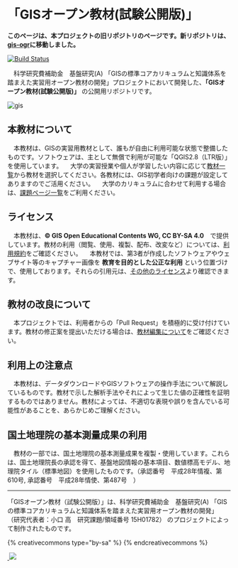 # 「GISオープン教材(試験公開版)」

**このページは、本プロジェクトの旧リポジトリのページです。新リポジトリは、[gis-ogr](https://github.com/gis-oer)に移動しました。**

[![Build Status](https://travis-ci.org/yamauchi-inochu/demo.svg?branch=master)](https://travis-ci.org/yamauchi-inochu/demo)

　科学研究費補助金　基盤研究(A) 「GISの標準コアカリキュラムと知識体系を踏まえた実習用オープン教材の開発」プロジェクトにおいて開発した、**「GISオープン教材(試験公開版)」** の公開用リポジトリです。

![gis](https://raw.githubusercontent.com/yamauchi-inochu/demo/gh-pages/home/img/top.png)

## 本教材について
　本教材は、GISの実習用教材として、誰もが自由に利用可能な状態で整備したものです。ソフトウェアは、主として無償で利用が可能な「QGIS2.8（LTR版）」を使用しています。
　大学の実習授業や個人が学習したい内容に応じて[教材一覧](./GISオープン教材/README.md)から教材を選択してください。各教材には、GIS初学者向けの課題が設定してありますのでご活用ください。
　大学のカリキュラムに合わせて利用する場合は、[課題ページ一覧](./GISオープン教材/課題/README.md)をご利用ください。

## ライセンス
　本教材は、**© GIS Open Educational Contents WG, CC BY-SA 4.0**　で提供しています。教材の利用（閲覧、使用、複製、配布、改変など）については、[利用規約](利用規約.md)をご確認ください。
　本教材では、第3者が作成したソフトウェアやウェブサイト等のキャプチャー画像を **教育を目的とした公正な利用** という位置づけで、使用しております。それらの引用元は、[その他のライセンス](./GISオープン教材/その他のライセンスについて.md)より確認できます。

## 教材の改良について
　本プロジェクトでは、利用者からの「Pull Request」を積極的に受け付けています。教材の修正案を提出いただける場合は、[教材編集について](GISオープン教材/教材編集について.md)をご確認ください。

## 利用上の注意点
　本教材は、データダウンロードやGISソフトウェアの操作手法について解説しているものです。教材で示した解析手法やそれによって生じた値の正確性を証明するものではありません。教材によっては、不適切な表現や誤りを含んでいる可能性があることを、あらかじめご理解ください。

## 国土地理院の基本測量成果の利用
　教材の一部では、国土地理院の基本測量成果を複製・使用しています。これらは、国土地理院長の承認を得て、基盤地図情報の基本項目、数値標高モデル、地理院タイル（標準地図）を使用したものです。（承認番号　平成28年情複、第610号, 承認番号　平成28年情使、第487号　）

---------------

「GISオープン教材（試験公開版）」は、科学研究費補助金　基盤研究(A) 「GISの標準コアカリキュラムと知識体系を踏まえた実習用オープン教材の開発」 （研究代表者：小口 高　研究課題/領域番号	15H01782） のプロジェクトによって制作されたものです。


{% creativecommons type="by-sa" %}
{% endcreativecommons %}

<a href="https://github.com/yamauchi-inochu/demo/blob/master/README.md">
  <img src="https://ga-beacon.appspot.com/UA-108377091-1
/github.com/yamauchi-inochu/demo/blob/master/README.md?pixel"/>
</a>
